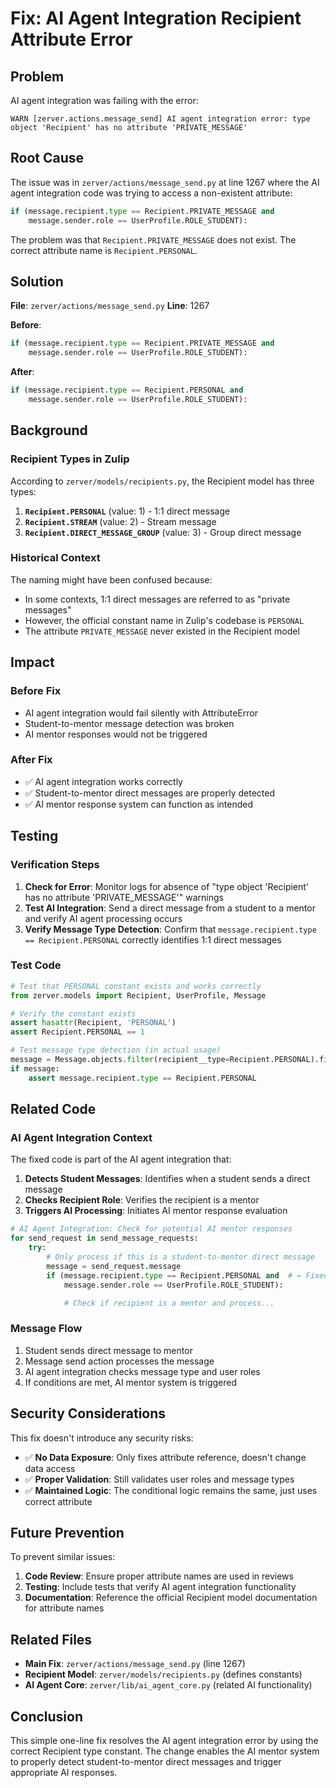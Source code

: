 # Fix: AI Agent Integration Recipient Attribute Error

## Problem

AI agent integration was failing with the error:
```
WARN [zerver.actions.message_send] AI agent integration error: type object 'Recipient' has no attribute 'PRIVATE_MESSAGE'
```

## Root Cause

The issue was in `zerver/actions/message_send.py` at line 1267 where the AI agent integration code was trying to access a non-existent attribute:

```python
if (message.recipient.type == Recipient.PRIVATE_MESSAGE and
    message.sender.role == UserProfile.ROLE_STUDENT):
```

The problem was that `Recipient.PRIVATE_MESSAGE` does not exist. The correct attribute name is `Recipient.PERSONAL`.

## Solution

**File**: `zerver/actions/message_send.py`
**Line**: 1267

**Before**:
```python
if (message.recipient.type == Recipient.PRIVATE_MESSAGE and
    message.sender.role == UserProfile.ROLE_STUDENT):
```

**After**:
```python
if (message.recipient.type == Recipient.PERSONAL and
    message.sender.role == UserProfile.ROLE_STUDENT):
```

## Background

### Recipient Types in Zulip

According to `zerver/models/recipients.py`, the Recipient model has three types:

1. **`Recipient.PERSONAL`** (value: 1) - 1:1 direct message
2. **`Recipient.STREAM`** (value: 2) - Stream message
3. **`Recipient.DIRECT_MESSAGE_GROUP`** (value: 3) - Group direct message

### Historical Context

The naming might have been confused because:
- In some contexts, 1:1 direct messages are referred to as "private messages"
- However, the official constant name in Zulip's codebase is `PERSONAL`
- The attribute `PRIVATE_MESSAGE` never existed in the Recipient model

## Impact

### Before Fix
- AI agent integration would fail silently with AttributeError
- Student-to-mentor message detection was broken
- AI mentor responses would not be triggered

### After Fix
- ✅ AI agent integration works correctly
- ✅ Student-to-mentor direct messages are properly detected
- ✅ AI mentor response system can function as intended

## Testing

### Verification Steps

1. **Check for Error**: Monitor logs for absence of "type object 'Recipient' has no attribute 'PRIVATE_MESSAGE'" warnings
2. **Test AI Integration**: Send a direct message from a student to a mentor and verify AI agent processing occurs
3. **Verify Message Type Detection**: Confirm that `message.recipient.type == Recipient.PERSONAL` correctly identifies 1:1 direct messages

### Test Code

```python
# Test that PERSONAL constant exists and works correctly
from zerver.models import Recipient, UserProfile, Message

# Verify the constant exists
assert hasattr(Recipient, 'PERSONAL')
assert Recipient.PERSONAL == 1

# Test message type detection (in actual usage)
message = Message.objects.filter(recipient__type=Recipient.PERSONAL).first()
if message:
    assert message.recipient.type == Recipient.PERSONAL
```

## Related Code

### AI Agent Integration Context

The fixed code is part of the AI agent integration that:

1. **Detects Student Messages**: Identifies when a student sends a direct message
2. **Checks Recipient Role**: Verifies the recipient is a mentor
3. **Triggers AI Processing**: Initiates AI mentor response evaluation

```python
# AI Agent Integration: Check for potential AI mentor responses
for send_request in send_message_requests:
    try:
        # Only process if this is a student-to-mentor direct message
        message = send_request.message
        if (message.recipient.type == Recipient.PERSONAL and  # ← Fixed line
            message.sender.role == UserProfile.ROLE_STUDENT):

            # Check if recipient is a mentor and process...
```

### Message Flow

1. Student sends direct message to mentor
2. Message send action processes the message
3. AI agent integration checks message type and user roles
4. If conditions are met, AI mentor system is triggered

## Security Considerations

This fix doesn't introduce any security risks:
- ✅ **No Data Exposure**: Only fixes attribute reference, doesn't change data access
- ✅ **Proper Validation**: Still validates user roles and message types
- ✅ **Maintained Logic**: The conditional logic remains the same, just uses correct attribute

## Future Prevention

To prevent similar issues:

1. **Code Review**: Ensure proper attribute names are used in reviews
2. **Testing**: Include tests that verify AI agent integration functionality
3. **Documentation**: Reference the official Recipient model documentation for attribute names

## Related Files

- **Main Fix**: `zerver/actions/message_send.py` (line 1267)
- **Recipient Model**: `zerver/models/recipients.py` (defines constants)
- **AI Agent Core**: `zerver/lib/ai_agent_core.py` (related AI functionality)

## Conclusion

This simple one-line fix resolves the AI agent integration error by using the correct Recipient type constant. The change enables the AI mentor system to properly detect student-to-mentor direct messages and trigger appropriate AI responses.